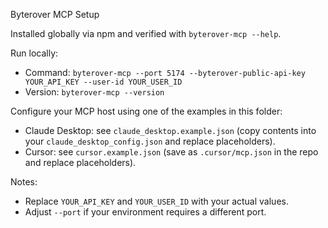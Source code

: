 Byterover MCP Setup

Installed globally via npm and verified with `byterover-mcp --help`.

Run locally:

- Command: `byterover-mcp --port 5174 --byterover-public-api-key YOUR_API_KEY --user-id YOUR_USER_ID`
- Version: `byterover-mcp --version`

Configure your MCP host using one of the examples in this folder:

- Claude Desktop: see `claude_desktop.example.json` (copy contents into your `claude_desktop_config.json` and replace placeholders).
- Cursor: see `cursor.example.json` (save as `.cursor/mcp.json` in the repo and replace placeholders).

Notes:

- Replace `YOUR_API_KEY` and `YOUR_USER_ID` with your actual values.
- Adjust `--port` if your environment requires a different port.
